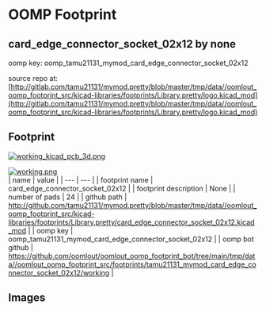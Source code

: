# OOMP Footprint  
## card_edge_connector_socket_02x12  by none  
  
oomp key: oomp_tamu21131_mymod_card_edge_connector_socket_02x12  
  
source repo at: [http://gitlab.com/tamu21131/mymod.pretty/blob/master/tmp/data//oomlout_oomp_footprint_src/kicad-libraries/footprints/Library.pretty/logo.kicad_mod](http://gitlab.com/tamu21131/mymod.pretty/blob/master/tmp/data//oomlout_oomp_footprint_src/kicad-libraries/footprints/Library.pretty/logo.kicad_mod)  
## Footprint  
  
[![working_kicad_pcb_3d.png](working_kicad_pcb_3d_600.png)](working_kicad_pcb_3d.png)  
  
[![working.png](working_600.png)](working.png)  
| name | value | 
| --- | --- | 
| footprint name | card_edge_connector_socket_02x12 | 
| footprint description | None | 
| number of pads | 24 | 
| github path | http://github.com/tamu21131/mymod.pretty/blob/master/tmp/data//oomlout_oomp_footprint_src/kicad-libraries/footprints/Library.pretty/card_edge_connector_socket_02x12.kicad_mod | 
| oomp key | oomp_tamu21131_mymod_card_edge_connector_socket_02x12 | 
| oomp bot github | https://github.com/oomlout/oomlout_oomp_footprint_bot/tree/main/tmp/data//oomlout_oomp_footprint_src/footprints/tamu21131_mymod_card_edge_connector_socket_02x12/working | 
## Images  

